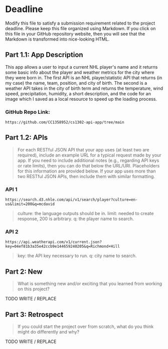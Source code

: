 # Deadline

Modify this file to satisfy a submission requirement related to the project
deadline. Please keep this file organized using Markdown. If you click on
this file in your GitHub repository website, then you will see that the
Markdown is transformed into nice-looking HTML.

## Part 1.1: App Description

This app allows a user to input a current NHL player's name and it returns
some basic info about the player and weather metrics for the city where they
were born in. The first API is an NHL player/statistic API that returns (in my
case) the name, team, position, and city of birth. The second is a weather API
takes in the city of birth term and returns the temperature, wind speed,
precipitation, humidity, a short description, and the code for an image which I
saved as a local resource to speed up the loading process.

### GitHub Repo Link:
```
https://github.com/CC1358952/cs1302-api-app/tree/main
```

## Part 1.2: APIs

> For each RESTful JSON API that your app uses (at least two are required),
> include an example URL for a typical request made by your app. If you
> need to include additional notes (e.g., regarding API keys or rate
> limits), then you can do that below the URL/URI. Placeholders for this
> information are provided below. If your app uses more than two RESTful
> JSON APIs, then include them with similar formatting.

### API 1

```
https://search.d3.nhle.com/api/v1/search/player?culture=en-us&limit=200&q=mcdavid
```

> culture: the language outputs should be in.
> limit: needed to create response, 200 is arbitrary.
> q: the player name to search.

### API 2

```
https://api.weatherapi.com/v1/current.json?key=04ef81b3a35e42ccb9e144659240205&q=Richmond+Hill
```

> key: the API key necessary to run.
> q: city name to search.

## Part 2: New

> What is something new and/or exciting that you learned from working
> on this project?

TODO WRITE / REPLACE

## Part 3: Retrospect

> If you could start the project over from scratch, what do
> you think might do differently and why?

TODO WRITE / REPLACE
